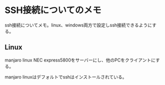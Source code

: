 # SSH接続についてのメモ

ssh接続についてメモ。linux、windows両方で設定しssh接続できるようにする。

## Linux

manjaro linux NEC express5800をサーバーにし、他のPCをクライアントにする。

manjaro linuxはデフォルトでsshはインストールされている。



